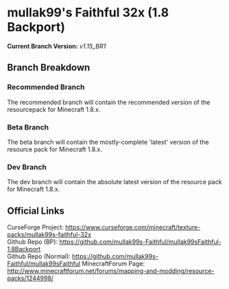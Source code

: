 # mullak99's Faithful 32x (1.8 Backport)

**Current Branch Version:** _v1.15_BR1_  

## Branch Breakdown

### Recommended Branch

The recommended branch will contain the recommended version of the resourcepack for Minecraft 1.8.x.

### Beta Branch

The beta branch will contain the mostly-complete 'latest' version of the resource pack for Minecraft 1.8.x.

### Dev Branch

The dev branch will contain the absolute latest version of the resource pack for Minecraft 1.8.x.

## Official Links

CurseForge Project: https://www.curseforge.com/minecraft/texture-packs/mullak99s-faithful-32x  
Github Repo (BP): https://github.com/mullak99s-Faithful/mullak99sFaithful-1.8Backport  
Github Repo (Normal): https://github.com/mullak99s-Faithful/mullak99sFaithful
MinecraftForum Page: http://www.minecraftforum.net/forums/mapping-and-modding/resource-packs/1244998/  
